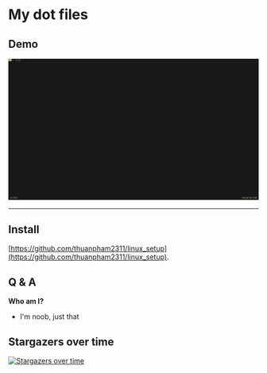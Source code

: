 # My dot files

## Demo

<a href="https://raw.githubusercontent.com/thuanpham2311/dotfiles/master/img/dotfiles.gif">
<img src="./img/dotfiles.gif">
</a>

---

## Install

[https://github.com/thuanpham2311/linux_setup](https://github.com/thuanpham2311/linux_setup).

## Q & A

**Who am I?**

- I'm noob, just that

## Stargazers over time

[![Stargazers over time](https://starchart.cc/thuanpham2311/dotfiles.svg)](https://starchart.cc/thuanpham2311/dotfiles)
